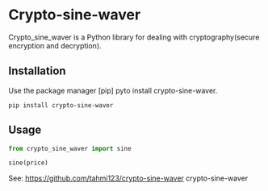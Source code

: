 # Crypto-sine-waver

Crypto_sine_waver is a Python library for dealing with cryptography(secure encryption and decryption).

## Installation

Use the package manager [pip] pyto install crypto-sine-waver.

```
pip install crypto-sine-waver
```

## Usage

```python
from crypto_sine_waver import sine

sine(price)
```

See: https://github.com/tahmi123/crypto-sine-waver
crypto-sine-waver
